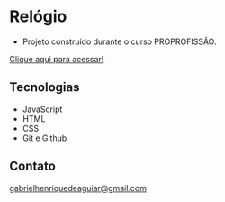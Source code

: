  # Relógio

 - Projeto construído durante o curso PROPROFISSÃO.

 [Clique aqui para acessar!](https://gabrielaguiar1573.github.io/relogio/)

## Tecnologias

- JavaScript
- HTML
- CSS
- Git e Github

## Contato

gabrielhenriquedeaguiar@gmail.com
